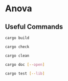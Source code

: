# Anova

## Useful Commands

```sh
cargo build

cargo check

cargo clean

cargo doc [--open]

cargo test [--lib]
```
